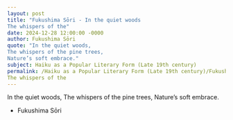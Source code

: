 ```yaml
---
layout: post
title: "Fukushima Sōri - In the quiet woods
The whispers of the"
date: 2024-12-28 12:00:00 -0000
author: Fukushima Sōri
quote: "In the quiet woods,
The whispers of the pine trees,
Nature’s soft embrace."
subject: Haiku as a Popular Literary Form (Late 19th century)
permalink: /Haiku as a Popular Literary Form (Late 19th century)/Fukushima Sōri/Fukushima Sōri - In the quiet woods
The whispers of the
---
```


In the quiet woods,
The whispers of the pine trees,
Nature’s soft embrace.

- Fukushima Sōri
